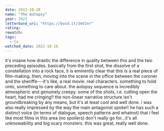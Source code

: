 ```yaml
---
date: 2022-10-28
name: "The Autopsy"
year: 2022
letterboxd_uri: "https://boxd.it/3mV1nr"
rating: 
rewatch: 
tags:
  - tv
watched_date: 2022-10-26
---
```


it's insane how drastic the difference in quality between this and the two preceding episodes. basically from the first shot, the dissolve of a constellation into a rock face, it is eminently clear that this is a real piece of film-making. then, moving into the scene in the office between the coroner and the sheriffe---it's like, a real movie. real characters. something to hold onto, something to care about. the autopsy sequence is incredibly atmospheric and genuinely creepy. some of the shots, i.e. cutting open the heart, had me cringing!! the non-linear narrative structure isn't groundbreaking by any means, but it's at least cool and well done. i was also really impressed by the way the main antagonist spoke!! he has such a distinct voice (in terms of dialogue, speech patterns and whatnot) that i feel like most films in this area (no spoilers) don't really go for...it's all unknowability and big scary monsters. this was great, really well done.
